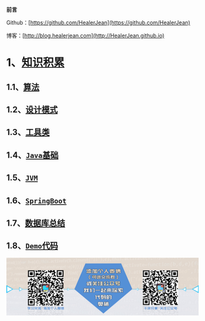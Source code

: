 **前言**     

 Github：[https://github.com/HealerJean](https://github.com/HealerJean)         

 博客：[http://blog.healerjean.com](http://HealerJean.github.io)          





# 1、[知识积累](https://github.com/HealerJean/HealerJean.github.io/tree/master/_posts)

## 1.1、[算法](https://github.com/HealerJean/HealerJean.github.io/tree/master/_posts/13_算法)

## 1.2、[设计模式](https://github.com/HealerJean/HealerJean.github.io/tree/master/_posts/1_设计模式)

## 1.3、[工具类](https://github.com/HealerJean/HealerJean.github.io/tree/master/_posts/3_工具类)

## 1.4、[`Java`基础](https://github.com/HealerJean/HealerJean.github.io/tree/master/_posts/6_Java)

## 1.5、[`JVM`](https://github.com/HealerJean/HealerJean.github.io/tree/master/_posts/8_Jvm)

## 1.6、[`SpringBoot`](https://github.com/HealerJean/HealerJean.github.io/tree/master/_posts/7_SpringBoot)

## 1.7、[数据库总结](https://github.com/HealerJean/HealerJean.github.io/tree/master/_posts/12_数据库相关)

## 1.8、[`Demo`代码](https://github.com/HealerJean/HealerJean.github.io/tree/master/_posts/4_Demo代码)





![ContactAuthor](https://raw.githubusercontent.com/HealerJean/HealerJean.github.io/master/assets/img/artical_bottom.jpg)

